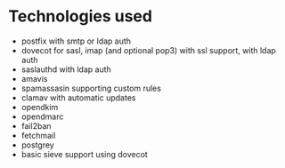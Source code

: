 # Technologies used

* postfix with smtp or ldap auth
* dovecot for sasl, imap (and optional pop3) with ssl support, with ldap auth
* saslauthd with ldap auth
* amavis
* spamassasin supporting custom rules
* clamav with automatic updates
* opendkim
* opendmarc
* fail2ban
* fetchmail
* postgrey
* basic sieve support using dovecot

